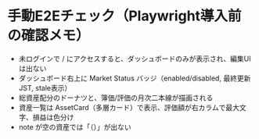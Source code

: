 # 手動E2Eチェック（Playwright導入前の確認メモ）

- 未ログインで / にアクセスすると、ダッシュボードのみが表示され、編集UIは出ない
- ダッシュボード右上に Market Status バッジ（enabled/disabled, 最終更新JST, stale表示）
- 総資産配分のドーナツと、簿価/評価の月次二本線が描画される
- 資産一覧は AssetCard（多層カード）で表示、評価額が右カラムで最大文字、損益は色分け
- note が空の資産では「（）」が出ない
